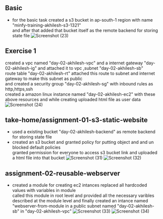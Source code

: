 ## Basic 
- for the basic task created a s3 bucket in ap-south-1 region with name "minfy-training-akhilesh-s3-1321" \
and after that added that bucket itself as the remote backend for storing state file 
![Screenshot (23)](https://github.com/user-attachments/assets/d2f9e41e-10ed-4771-954e-dfbfb497380f)

## Exercise 1
created a vpc named "day-02-akhilesh-vpc" and a internet gateway "day-02-akhilesh-ig" and attached it to vpc ,subnet "day-02-akhilesh-sb" \
route table "day-02-akhilesh-rt" attached this route to subnet and internet gateway to make this subnet as public \
and created a security group "day-02-akhilesh-sg" with inbound rules as http,https,ssh \
created a amazon linux instance named "day-02-akhilesh-ec2" with these above resources and while creating uploaded html file as user data
![Screenshot (24)](https://github.com/user-attachments/assets/5849b1d6-ea19-43c5-94aa-da9202625eae)

## take-home/assignment-01-s3-static-website 
- used a existing bucket "day-02-akhilesh-backend" as remote backend for storing state file
- created an s3 bucket and granted policy for putting object and and un blocked default policies \
  granted permission for everyone to access s3 bucket link and uploaded a html file into that bucket
  ![Screenshot (31)](https://github.com/user-attachments/assets/3390c503-3f4b-4296-b231-bbf524caacc6)
![Screenshot (32)](https://github.com/user-attachments/assets/28289cda-892a-4b9f-88ee-76e5d922f079)

## assignment-02-reusable-webserver
-  created a module for creating ec2 intances replaced all hardcoded values with variables in module \
  called this module in root level and provided all the necessary varibles described at the module level and finally created an intance named "webserver-from-module in a public subnet named 
  "day-02-akhilesh-sb" in "day-02-akhilesh-vpc"
![Screenshot (33)](https://github.com/user-attachments/assets/a5ba5c29-3278-4c89-8726-82821fdeb400)
![Screenshot (34)](https://github.com/user-attachments/assets/cbce48e2-f458-43b2-ae44-94ea1a1f3124)
  
